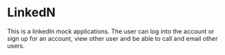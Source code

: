 # LinkedN
This is a linkedIn mock applications. The user can log into the account or sign up for an account, view other user and be able to call and email other users. 
